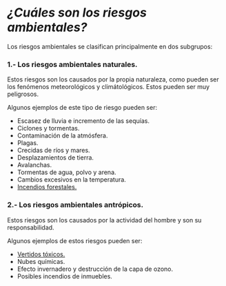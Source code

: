 # ***¿Cuáles son los riesgos ambientales?***

Los riesgos ambientales se clasifican principalmente en dos subgrupos:

### 1.- Los riesgos ambientales naturales.

Estos riesgos son los causados por la propia naturaleza, como pueden ser los fenómenos meteorológicos y climátológicos. Estos pueden ser muy peligrosos.

Algunos ejemplos de este tipo de riesgo pueden ser:

- Escasez de lluvia e incremento de las sequías.
- Ciclones y tormentas.
- Contaminación de la atmósfera.
- Plagas.
- Crecidas de ríos y mares.
- Desplazamientos de tierra.
- Avalanchas.
- Tormentas de agua, polvo y arena.
- Cambios excesivos en la temperatura.
- [Incendios forestales.](incendio.jpeg)

### 2.- Los riesgos ambientales antrópicos.

Estos riesgos son los causados por la actividad del hombre y son su responsabilidad.

Algunos ejemplos de estos riesgos pueden ser:

- [Vertidos tóxicos.](vertido.jpeg)
- Nubes químicas.
- Efecto invernadero y destrucción de la capa de ozono.
- Posibles incendios de inmuebles.
